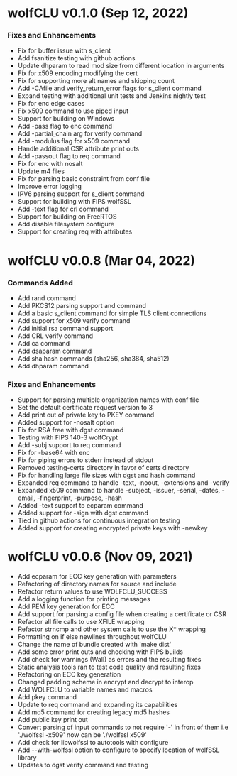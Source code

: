 # wolfCLU v0.1.0 (Sep 12, 2022)
### Fixes and Enhancements
- Fix for buffer issue with s_client
- Add fsanitize testing with github actions
- Update dhparam to read mod size from different location in arguments
- Fix for x509 encoding modifying the cert
- Fix for supporting more alt names and skipping count
- Add -CAfile and verify_return_error flags for s_client command
- Expand testing with additional unit tests and Jenkins nightly test
- Fix for enc edge cases
- Fix x509 command to use piped input
- Support for building on Windows
- Add -pass flag to enc command
- Add -partial_chain arg for verify command
- Add -modulus flag for x509 command
- Handle additional CSR attribute print outs
- Add -passout flag to req command
- Fix for enc with nosalt
- Update m4 files
- Fix for parsing basic constraint from conf file
- Improve error logging
- IPV6 parsing support for s_client command
- Support for building with FIPS wolfSSL
- Add -text flag for crl command
- Support for building on FreeRTOS
- Add disable filesystem configure
- Support for creating req with attributes

# wolfCLU v0.0.8 (Mar 04, 2022)
### Commands Added
- Add rand command
- Add PKCS12 parsing support and command
- Add a basic s_client command for simple TLS client connections
- Add support for x509 verify command
- Add initial rsa command support
- Add CRL verify command
- Add ca command
- Add dsaparam command
- Add sha hash commands (sha256, sha384, sha512)
- Add dhparam command

### Fixes and Enhancements
- Support for parsing multiple organization names with conf file
- Set the default certificate request version to 3
- Add print out of private key to PKEY command
- Added support for -nosalt option
- Fix for RSA free with dgst command
- Testing with FIPS 140-3 wolfCrypt
- Add -subj support to req command
- Fix for -base64 with enc
- Fix for piping errors to stderr instead of stdout
- Removed testing-certs directory in favor of certs directory
- Fix for handling large file sizes with dgst and hash command
- Expanded req command to handle -text, -noout, -extensions and -verify
- Expanded x509 command to handle -subject, -issuer, -serial, -dates, -email, -fingerprint, -purpose, -hash
- Added -text support to ecparam command
- Added support for -sign with dgst command
- Tied in github actions for continuous integration testing
- Added support for creating encrypted private keys with -newkey


# wolfCLU v0.0.6 (Nov 09, 2021)

- Add ecparam for ECC key generation with parameters
- Refactoring of directory names for source and include
- Refactor return values to use WOLFCLU_SUCCESS
- Add a logging function for printing messages
- Add PEM key generation for ECC
- Add support for parsing a config file when creating a certificate or CSR
- Refactor all file calls to use XFILE wrapping
- Refactor strncmp and other system calls to use the X* wrapping
- Formatting on if else newlines throughout wolfCLU
- Change the name of bundle created with 'make dist'
- Add some error print outs and checking with FIPS builds
- Add check for warnings (Wall) as errors and the resulting fixes
- Static analysis tools ran to test code quality and resulting fixes
- Refactoring on ECC key generation
- Changed padding scheme in encrypt and decrypt to interop
- Add WOLFCLU to variable names and macros
- Add pkey command
- Update to req command and expanding its capabilities
- Add md5 command for creating legacy md5 hashes
- Add public key print out
- Convert parsing of input commands to not require '-' in front of them i.e './wolfssl -x509' now can be './wolfssl x509'
- Add check for libwolfssl to autotools with configure
- Add --with-wolfssl option to configure to specify location of wolfSSL library
- Updates to dgst verify command and testing
